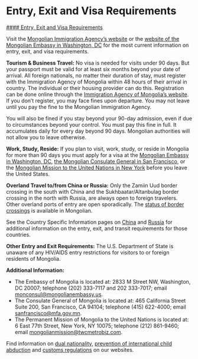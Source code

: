 # Entry, Exit and Visa Requirements

[#### Entry, Exit and Visa Requirements](javascript:void(0); "Entry, Exit and Visa Requirements")

Visit the [Mongolian Immigration Agency’s website](https://immigration.gov.mn/en/) or the [website of the Mongolian Embassy in Washington, DC](https://mongolianembassy.us/) for the most current information on entry, exit, and visa requirements.

**Tourism & Business Travel:** No visa is needed for visits under 90 days. But your passport must be valid for at least six months beyond your date of arrival. All foreign nationals, no matter their duration of stay, must register with the Immigration Agency of Mongolia within 48 hours of their arrival in country. The individual or their housing provider can do this. Registration can be done online through the [Immigration Agency of Mongolia’s website](https://immigration.gov.mn/en/). If you don’t register, you may face fines upon departure. You may not leave until you pay the fine to the Mongolian Immigration Agency.

You will also be fined if you stay beyond your 90-day admission, even if due to circumstances beyond your control. You must pay this fine in full. It accumulates daily for every day beyond 90 days. Mongolian authorities will not allow you to leave otherwise.

**Work, Study, Reside:** If you plan to visit, work, study, or reside in Mongolia for more than 90 days you must apply for a visa at the [Mongolian Embassy in Washington, DC](https://mongolianembassy.us/), [the Mongolian Consulate General in San Francisco](https://sanfrancisco.consul.mn/), or the [Mongolian Mission to the United Nations in New York](https://www.un.int/mongolia/) before you leave the United States.

**Overland Travel to/from China or Russia:** Only the Zamiin Uud border crossing in the south with China and the Sukhbaatar/Altanbulag border crossing in the north with Russia, are always open to foreign travelers. Other overland ports of entry are open sporadically. The [status of border crossings](https://bpo.gov.mn/content/147) is available in Mongolian.

See the Country Specific Information pages on [China](https://travel.state.gov/content/travel/en/international-travel/International-Travel-Country-Information-Pages/China.html) and [Russia](https://travel.state.gov/content/travel/en/international-travel/International-Travel-Country-Information-Pages/RussianFederation.html) for additional information on the entry, exit, and transit requirements for those countries.

**Other Entry and Exit Requirements:** The U.S. Department of State is unaware of any HIV/AIDS entry restrictions for visitors to or foreign residents of Mongolia.

**Additional Information:**

* The Embassy of Mongolia is located at: 2833 M Street NW, Washington, DC 20007; telephone (202) 333-7117 and 202 333-7017; email [monconsul@mongolianembassy.us](mailto:monconsul@mongolianembassy.us).
* The Consulate General of Mongolia is located at: 465 California Street Suite 200, San Francisco, CA 94104; telephone (415) 622-4000; email [sanfrancisco@mfa.gov.mn](mailto:sanfrancisco@mfa.gov.mn).
* The Permanent Mission of Mongolia to the United Nations is located at: 6 East 77th Street, New York, NY 10075; telephone (212) 861-9460; email [mongolianmission@twcmetrobiz.com](mailto:mongolianmission@twcmetrobiz.com).

Find information on [dual nationality](https://travel.state.gov/content/travel/en/international-travel/before-you-go/travelers-with-special-considerations/Dual-Nationality-Travelers.html), [prevention of international child abduction](https://travel.state.gov/content/travel/en/International-Parental-Child-Abduction/prevention.html) and [customs regulations](https://travel.state.gov/content/travel/en/international-travel/before-you-go/customs-and-import.html) on our websites.